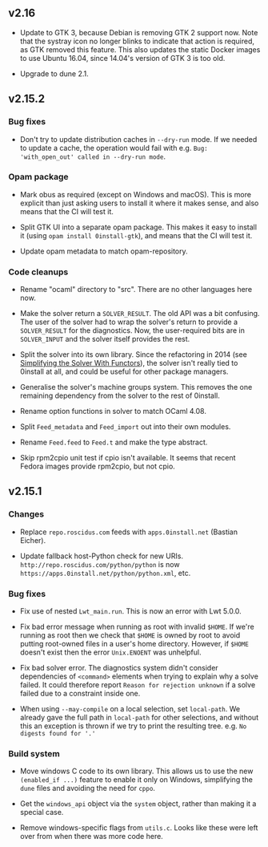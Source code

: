 ## v2.16

- Update to GTK 3, because Debian is removing GTK 2 support now.
  Note that the systray icon no longer blinks to indicate that action is
  required, as GTK removed this feature. This also updates the static Docker
  images to use Ubuntu 16.04, since 14.04's version of GTK 3 is too old.

- Upgrade to dune 2.1.

## v2.15.2

### Bug fixes

- Don't try to update distribution caches in `--dry-run` mode.
  If we needed to update a cache, the operation would fail with e.g.
  `Bug: 'with_open_out' called in --dry-run mode`.

### Opam package

- Mark obus as required (except on Windows and macOS).
  This is more explicit than just asking users to install it where it makes sense, and also means that the CI will test it.

- Split GTK UI into a separate opam package.
  This makes it easy to install it (using `opam install 0install-gtk`), and means that the CI will test it.

- Update opam metadata to match opam-repository.

### Code cleanups

- Rename "ocaml" directory to "src". There are no other languages here now.

- Make the solver return a `SOLVER_RESULT`.
  The old API was a bit confusing. The user of the solver had to wrap the solver's return to provide a `SOLVER_RESULT` for the diagnostics.
  Now, the user-required bits are in `SOLVER_INPUT` and the solver itself provides the rest.

- Split the solver into its own library. Since the refactoring in 2014
  (see [Simplifying the Solver With Functors](https://roscidus.com/blog/blog/2014/09/17/simplifying-the-solver-with-functors/)),
  the solver isn't really tied to 0install at all, and could be useful for other package managers.

- Generalise the solver's machine groups system.
  This removes the one remaining dependency from the solver to the rest of 0install.

- Rename option functions in solver to match OCaml 4.08.

- Split `Feed_metadata` and `Feed_import` out into their own modules.

- Rename `Feed.feed` to `Feed.t` and make the type abstract.

- Skip rpm2cpio unit test if cpio isn't available. It seems that recent Fedora images provide rpm2cpio, but not cpio.


## v2.15.1

### Changes

- Replace `repo.roscidus.com` feeds with `apps.0install.net` (Bastian Eicher).

- Update fallback host-Python check for new URIs.
  `http://repo.roscidus.com/python/python` is now `https://apps.0install.net/python/python.xml`, etc.

### Bug fixes

- Fix use of nested `Lwt_main.run`. This is now an error with Lwt 5.0.0.

- Fix bad error message when running as root with invalid `$HOME`.
  If we're running as root then we check that `$HOME` is owned by root to avoid
  putting root-owned files in a user's home directory. However, if `$HOME`
  doesn't exist then the error `Unix.ENOENT` was unhelpful.

- Fix bad solver error. The diagnostics system didn't consider dependencies of
  `<command>` elements when trying to explain why a solve failed. It could
  therefore report `Reason for rejection unknown` if a solve failed due to a
  constraint inside one.

- When using `--may-compile` on a local selection, set `local-path`. We already
  gave the full path in `local-path` for other selections, and without this an
  exception is thrown if we try to print the resulting tree.
  e.g. `No digests found for '.'`

### Build system

- Move windows C code to its own library.
  This allows us to use the new `(enabled_if ...)` feature to enable it only on
  Windows, simplifying the `dune` files and avoiding the need for `cppo`.

- Get the `windows_api` object via the `system` object, rather than making it a
  special case.

- Remove windows-specific flags from `utils.c`.
  Looks like these were left over from when there was more code here.
